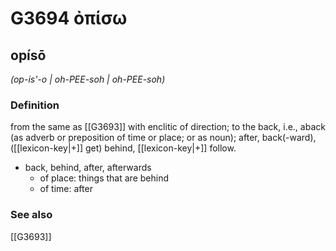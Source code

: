 # G3694 ὀπίσω

## opísō

_(op-is'-o | oh-PEE-soh | oh-PEE-soh)_

### Definition

from the same as [[G3693]] with enclitic of direction; to the back, i.e., aback (as adverb or preposition of time or place; or as noun); after, back(-ward), ([[lexicon-key|+]] get) behind, [[lexicon-key|+]] follow.

- back, behind, after, afterwards
  - of place: things that are behind
  - of time: after

### See also

[[G3693]]


